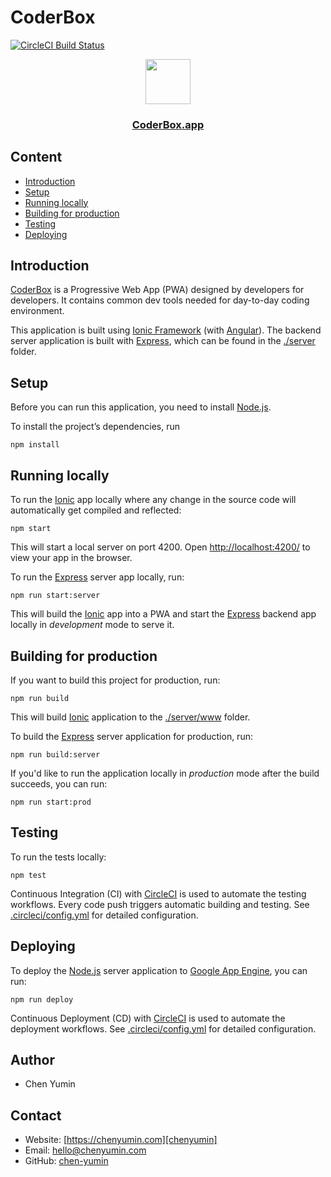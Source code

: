 # CoderBox

[![CircleCI Build Status][circleci-coderbox-svg]][circleci-coderbox]

<p align="center">
  <a href="https://coderbox.app">
    <img src="https://coderbox.app/assets/icons/coderbox.svg" width=72 height=72>
  </a>
  <a href="https://coderbox.app"><h3 align="center">CoderBox.app</h3></a>
</p>

## Content

* [Introduction](#introduction)
* [Setup](#setup)
* [Running locally](#running-locally)
* [Building for production](#building-for-production)
* [Testing](#testing)
* [Deploying](#deploying)

## Introduction

[CoderBox][coderbox] is a Progressive Web App (PWA) designed by developers for developers. It contains common dev tools needed for day-to-day coding environment.

This application is built using [Ionic Framework][ionic] (with [Angular][angular]). The backend server application is built with [Express][express], which can be found in the [./server](./server) folder.

## Setup

Before you can run this application, you need to install [Node.js][nodejs].

To install the project’s dependencies, run

    npm install

## Running locally

To run the [Ionic][ionic] app locally where any change in the source code will automatically get compiled and reflected:

    npm start

This will start a local server on port 4200. Open [http://localhost:4200/](http://localhost:4200/) to view your app in the browser.

To run the [Express][express] server app locally, run:

    npm run start:server

This will build the [Ionic][ionic] app into a PWA and start the [Express][express] backend app locally in *development* mode to serve it.

## Building for production

If you want to build this project for production, run:

    npm run build

This will build [Ionic][ionic] application to the [./server/www](./server/www) folder.

To build the [Express][express] server application for production, run:

    npm run build:server

If you'd like to run the application locally in *production* mode after the build succeeds, you can run:

    npm run start:prod

## Testing

To run the tests locally:

    npm test

Continuous Integration (CI) with [CircleCI][circleci] is used to automate the testing workflows. Every code push triggers automatic building and testing. See [.circleci/config.yml](.circleci/config.yml) for detailed configuration.

## Deploying

To deploy the [Node.js][nodejs] server application to [Google App Engine][gae], you can run:

    npm run deploy

Continuous Deployment (CD) with [CircleCI][circleci] is used to automate the deployment workflows. See [.circleci/config.yml](.circleci/config.yml) for detailed configuration.

## Author

* Chen Yumin

## Contact

* Website: [https://chenyumin.com][chenyumin]
* Email: [hello@chenyumin.com][email]
* GitHub: [chen-yumin][github]

[coderbox]: https://coderbox.app/
[chenyumin]: https://chenyumin.com/
[email]: mailto:hello@chenyumin.com
[github]: https://github.com/chen-yumin/
[gae]: https://cloud.google.com/appengine
[nodejs]: https://nodejs.org/
[ionic]: https://ionicframework.com/
[angular]: https://angular.io/
[express]: https://expressjs.com/
[circleci]: http://circleci.com/
[circleci-coderbox]: https://circleci.com/gh/chen-yumin/coderbox
[circleci-coderbox-svg]: https://circleci.com/gh/chen-yumin/coderbox.svg?style=svg